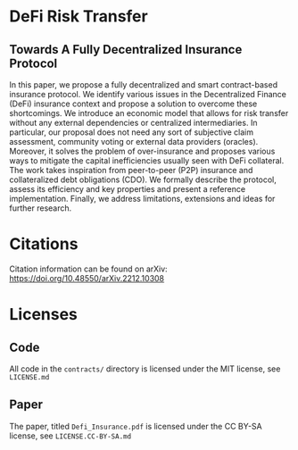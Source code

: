 # DeFi Risk Transfer
## Towards A Fully Decentralized Insurance Protocol
In this paper, we propose a fully decentralized and smart contract-based insurance protocol. We identify various issues in the Decentralized Finance (DeFi) insurance context and propose a solution to overcome these shortcomings. We introduce an economic model that allows for risk transfer without any external dependencies or centralized intermediaries. In particular, our proposal does not need any sort of subjective claim assessment, community voting or external data providers (oracles).
Moreover, it solves the problem of over-insurance and proposes various ways to mitigate the capital inefficiencies usually seen with DeFi collateral.
The work takes inspiration from peer-to-peer (P2P) insurance and collateralized debt obligations (CDO).
We formally describe the protocol, assess its efficiency and key properties and present a reference implementation.
Finally, we address limitations, extensions and ideas for further research.
​
# Citations
Citation information can be found on arXiv:
<https://doi.org/10.48550/arXiv.2212.10308>

# Licenses
## Code
All code in the `contracts/` directory is licensed under the MIT license, see `LICENSE.md`
## Paper
The paper, titled `Defi_Insurance.pdf` is licensed under the CC BY-SA license, see `LICENSE.CC-BY-SA.md`